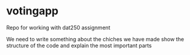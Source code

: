 # votingapp
Repo for working with dat250 assignment

We need to write something about the chiches we have made 
show the structure of the code and explain the most important parts